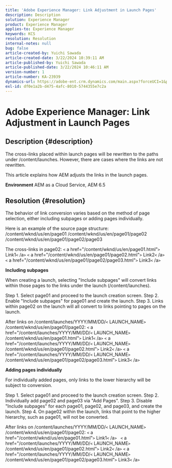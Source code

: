 ```yaml
---
title: 'Adobe Experience Manager: Link Adjustment in Launch Pages'
description: Description
solution: Experience Manager
product: Experience Manager
applies-to: Experience Manager
keywords: KCS
resolution: Resolution
internal-notes: null
bug: false
article-created-by: Yuichi Sawada
article-created-date: 3/22/2024 10:39:11 AM
article-published-by: Yuichi Sawada
article-published-date: 3/22/2024 10:46:11 AM
version-number: 1
article-number: KA-23939
dynamics-url: https://adobe-ent.crm.dynamics.com/main.aspx?forceUCI=1&pagetype=entityrecord&etn=knowledgearticle&id=aa8bd966-38e8-ee11-904c-6045bd04ed02
exl-id: df0e1a2b-d475-4afc-8010-5744355e7c2a
---
```

# Adobe Experience Manager: Link Adjustment in Launch Pages

## Description {#description}


The cross-links placed within launch pages will be rewritten to the paths under /content/launches. However, there are cases where the links are not rewritten.

 This article explains how AEM adjusts the links in the launch pages.

<b>Environment</b>
 AEM as a Cloud Service, AEM 6.5


## Resolution {#resolution}


The behavior of link conversion varies based on the method of page selection, either including subpages or adding pages individually.

Here is an example of the source page structure:
/content/wknd/us/en/page01
/content/wknd/us/en/page01/page02
/content/wknd/us/en/page01/page02/page03

The cross-links in page02:
`<` a href="/content/wknd/us/en/page01.html"`>` Link1`<` /a`>` 
`<` a href="/content/wknd/us/en/page01/page02.html"`>` Link2`<` /a`>` 
`<` a href="/content/wknd/us/en/page01/page02/page03.html"`>` Link3`<` /a`>`

<b>Including subpages</b>

When creating a launch, selecting "Include subpages" will convert links within those pages to the links under the launch (/content/launches).

Step 1. Select page01 and proceed to the launch creation screen.
Step 2. Enable "Include subpages" for page01 and create the launch.
Step 3. Links within page02 on the launch will all convert to links pointing to pages on the launch.

After links on /content/launches/YYYY/MM/DD/`<` LAUNCH_NAME`>` /content/wknd/us/en/page01/page02:
`<` a href="/content/launches/YYYY/MM/DD/`<` LAUNCH_NAME`>` /content/wknd/us/en/page01.html"`>` Link1`<` /a`>` 
`<` a href="/content/launches/YYYY/MM/DD/`<` LAUNCH_NAME`>` /content/wknd/us/en/page01/page02.html"`>` Link2`<` /a`>` 
`<` a href="/content/launches/YYYY/MM/DD/`<` LAUNCH_NAME`>` /content/wknd/us/en/page01/page02/page03.html"`>` Link3`<` /a`>`

<b>Adding pages individually</b>

For individually added pages, only links to the lower hierarchy will be subject to conversion.

Step 1. Select page01 and proceed to the launch creation screen.
Step 2. Individually add page02 and page03 via "Add Pages".
Step 3. Disable "Include subpages" for each page01, page02, and page03, and create the launch.
Step 4. On page02 within the launch, links that point to the higher hierarchy, such as page01, will not be converted.

After links on /content/launches/YYYY/MM/DD/`<` LAUNCH_NAME`>` /content/wknd/us/en/page01/page02:
`<` a href="/content/wknd/us/en/page01.html"`>` Link1`<` /a`>`  
`<` a href="/content/launches/YYYY/MM/DD/`<` LAUNCH_NAME`>` /content/wknd/us/en/page01/page02.html"`>` Link2`<` /a`>` 
`<` a href="/content/launches/YYYY/MM/DD/`<` LAUNCH_NAME`>` /content/wknd/us/en/page01/page02/page03.html"`>` Link3`<` /a`>`
